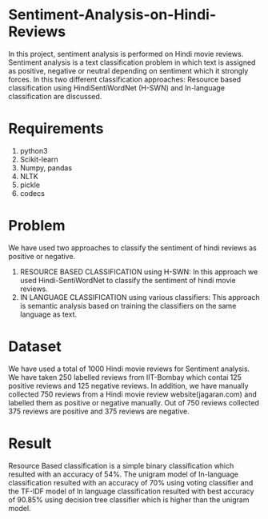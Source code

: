 # Sentiment-Analysis-on-Hindi-Reviews
 In this project, sentiment analysis is performed on Hindi  movie reviews. Sentiment analysis is a text classification problem in which text is assigned as positive, negative or neutral depending on sentiment which it strongly forces. In this two different classification approaches: Resource based classification using HindiSentiWordNet (H-SWN) and In-language classification are discussed.
 
# Requirements
1. python3
2. Scikit-learn
3. Numpy, pandas
4. NLTK
5. pickle
6. codecs

# Problem
We have used two approaches to classify the sentiment of hindi reviews as positive or negative.
1. RESOURCE BASED CLASSIFICATION using H-SWN: In this approach we used Hindi-SentiWordNet to classify the sentiment of hindi movie reviews.
2. IN LANGUAGE CLASSIFICATION using various classifiers: This approach is semantic analysis based on training the classifiers on the same language as text.

# Dataset
We have used a total of 1000 Hindi movie reviews for Sentiment analysis. We have taken 250 labelled reviews from IIT-Bombay which contai 125 positive reviews and 125 negative reviews. In addition, we have manually collected 750 reviews from a Hindi movie review website(jagaran.com) and labelled them as positive or negative manually. Out of 750 reviews collected 375 reviews are positive and 375 reviews are negative.

# Result
Resource Based classification is a simple binary classification which resulted with an accuracy of 54%. The unigram model of In-language classification resulted with an accuracy of 70% using voting classifier and the TF-IDF model of In language classification resulted with best accuracy of 90.85% using decision tree classifier which is higher than the unigram model.

